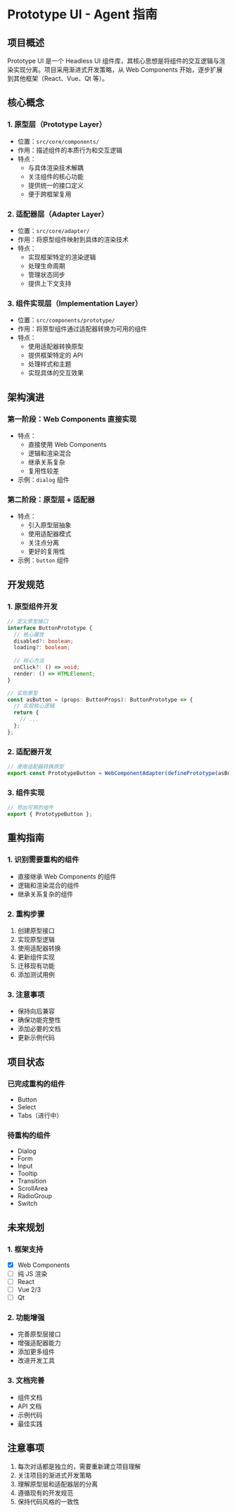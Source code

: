 # Prototype UI - Agent 指南

## 项目概述

Prototype UI 是一个 Headless UI 组件库，其核心思想是将组件的交互逻辑与渲染实现分离。项目采用渐进式开发策略，从 Web Components 开始，逐步扩展到其他框架（React、Vue、Qt 等）。

## 核心概念

### 1. 原型层（Prototype Layer）
- 位置：`src/core/components/`
- 作用：描述组件的本质行为和交互逻辑
- 特点：
  - 与具体渲染技术解耦
  - 关注组件的核心功能
  - 提供统一的接口定义
  - 便于跨框架复用

### 2. 适配器层（Adapter Layer）
- 位置：`src/core/adapter/`
- 作用：将原型组件映射到具体的渲染技术
- 特点：
  - 实现框架特定的渲染逻辑
  - 处理生命周期
  - 管理状态同步
  - 提供上下文支持

### 3. 组件实现层（Implementation Layer）
- 位置：`src/components/prototype/`
- 作用：将原型组件通过适配器转换为可用的组件
- 特点：
  - 使用适配器转换原型
  - 提供框架特定的 API
  - 处理样式和主题
  - 实现具体的交互效果

## 架构演进

### 第一阶段：Web Components 直接实现
- 特点：
  - 直接使用 Web Components
  - 逻辑和渲染混合
  - 继承关系复杂
  - 复用性较差
- 示例：`dialog` 组件

### 第二阶段：原型层 + 适配器
- 特点：
  - 引入原型层抽象
  - 使用适配器模式
  - 关注点分离
  - 更好的复用性
- 示例：`button` 组件

## 开发规范

### 1. 原型组件开发
```typescript
// 定义原型接口
interface ButtonPrototype {
  // 核心属性
  disabled?: boolean;
  loading?: boolean;
  
  // 核心方法
  onClick?: () => void;
  render: () => HTMLElement;
}

// 实现原型
const asButton = (props: ButtonProps): ButtonPrototype => {
  // 实现核心逻辑
  return {
    // ...
  };
};
```

### 2. 适配器开发
```typescript
// 使用适配器转换原型
export const PrototypeButton = WebComponentAdapter(definePrototype(asButton));
```

### 3. 组件实现
```typescript
// 导出可用的组件
export { PrototypeButton };
```

## 重构指南

### 1. 识别需要重构的组件
- 直接继承 Web Components 的组件
- 逻辑和渲染混合的组件
- 继承关系复杂的组件

### 2. 重构步骤
1. 创建原型接口
2. 实现原型逻辑
3. 使用适配器转换
4. 更新组件实现
5. 迁移现有功能
6. 添加测试用例

### 3. 注意事项
- 保持向后兼容
- 确保功能完整性
- 添加必要的文档
- 更新示例代码

## 项目状态

### 已完成重构的组件
- Button
- Select
- Tabs（进行中）

### 待重构的组件
- Dialog
- Form
- Input
- Tooltip
- Transition
- ScrollArea
- RadioGroup
- Switch

## 未来规划

### 1. 框架支持
- [x] Web Components
- [ ] 纯 JS 渲染
- [ ] React
- [ ] Vue 2/3
- [ ] Qt

### 2. 功能增强
- 完善原型层接口
- 增强适配器能力
- 添加更多组件
- 改进开发工具

### 3. 文档完善
- 组件文档
- API 文档
- 示例代码
- 最佳实践

## 注意事项

1. 每次对话都是独立的，需要重新建立项目理解
2. 关注项目的渐进式开发策略
3. 理解原型层和适配器层的分离
4. 遵循现有的开发规范
5. 保持代码风格的一致性 